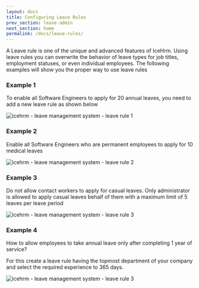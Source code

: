 ```yaml
---
layout: docs
title: Configuring Leave Rules
prev_section: leave-admin
next_section: home
permalink: /docs/leave-rules/
---
```


A Leave rule is one of the unique and advanced features of IceHrm. Using leave rules you can overwrite the behavior of leave types for job titles, employment statuses, or even individual employees. The following examples will show you the proper way to use leave rules

### Example 1

<div class="note info">
  <p>
  To enable all Software Engineers to apply for 20 annual leaves, you need to add a new leave rule as shown below
  </p>
</div>

![icehrm - leave management system - leave rule 1](https://icehrm.com/explore/wp-content/uploads/2022/09/Untitled-900-%C3%97-900px.png)

### Example 2

<div class="note info">
  <p>
  Enable all Software Engineers who are permanent employees to apply for 10 medical leaves
  </p>
</div>

![icehrm - leave management system - leave rule 2](https://icehrm.com/explore/wp-content/uploads/2022/09/Untitled-900-%C3%97-900px-1.png)

### Example 3

<div class="note info">
  <p>
  Do not allow contact workers to apply for casual leaves. Only administrator is allowed to apply casual leaves behalf of them with a maximum limit of 5 leaves per leave period
  </p>
</div>

![icehrm - leave management system - leave rule 3](https://icehrm.com/explore/wp-content/uploads/2022/09/Untitled-900-%C3%97-900px-2.png)

### Example 4

<div class="note info">
  <p>
  How to allow employees to take annual leave only after completing 1 year of service?

For this create a leave rule having the topmost department of your company and select the required experience to 365 days.
  </p>
</div>

![icehrm - leave management system - leave rule 3](https://icehrm.com/explore/wp-content/uploads/2022/09/Untitled-900-%C3%97-900px-3.png)